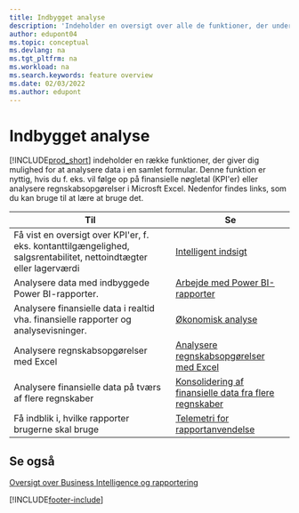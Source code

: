 ```yaml
---
title: Indbygget analyse
description: 'Indeholder en oversigt over alle de funktioner, der understøtter analyseopgaver i Business Central-produktet.'
author: edupont04
ms.topic: conceptual
ms.devlang: na
ms.tgt_pltfrm: na
ms.workload: na
ms.search.keywords: feature overview
ms.date: 02/03/2022
ms.author: edupont
---
```

# <a name="built-in-analytics" />Indbygget analyse

[!INCLUDE[prod_short](includes/prod_short.md)] indeholder en række funktioner, der giver dig mulighed for at analysere data i en samlet formular. Denne funktion er nyttig, hvis du f. eks. vil følge op på finansielle nøgletal (KPI'er) eller analysere regnskabsopgørelser i Microsft Excel. Nedenfor findes links, som du kan bruge til at lære at bruge det.

| Til | Se |
| --- | --- |
|Få vist en oversigt over KPI'er, f. eks. kontanttilgængelighed, salgsrentabilitet, nettoindtægter eller lagerværdi | [Intelligent indsigt](about-intelligent-cloud.md) |
|Analysere data med indbyggede Power BI-rapporter. | [Arbejde med Power BI-rapporter](across-working-with-powerbi.md) |
|Analysere finansielle data i realtid vha. finansielle rapporter og analysevisninger.| [Økonomisk analyse](bi.md) |
|Analysere regnskabsopgørelser med Excel | [Analysere regnskabsopgørelser med Excel](finance-analyze-excel.md) |
|Analysere finansielle data på tværs af flere regnskaber | [Konsolidering af finansielle data fra flere regnskaber](finance-consolidated-company-reporting.md) |
|Få indblik i, hvilke rapporter brugerne skal bruge| [Telemetri for rapportanvendelse](/dynamics365/business-central/dev-itpro/administration/telemetry-reports-trace)|

## <a name="see-also" />Se også

[Oversigt over Business Intelligence og rapportering](reports-use-reports.md)

[!INCLUDE[footer-include](includes/footer-banner.md)]
